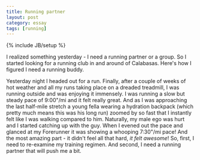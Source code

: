 ```yaml
---
title: Running partner
layout: post
category: essay
tags: [running]
---
```

{% include JB/setup %}

I realized something yesterday - I need a running partner or a group. So
I started looking for a running club in and around of Calabasas. Here's
how I figured I need a running buddy.

Yesterday night I headed out for a run. Finally, after a couple of weeks
of hot weather and all my runs taking place on a dreaded treadmill, I
was running outside and was enjoying it immensely. I was running a slow
but steady pace of 9:00"/mi and it felt really great. And as I was
approaching the last half-mile stretch a young fella wearing a hydration
backpack (which pretty much means this was his long run) zoomed by so
fast that I instantly felt like I was walking compared to him.
Naturally, my male ego was hurt and I started catching up with the guy.
When I evened out the pace and glanced at my Forerunner it was showing a
whooping 7:30"/mi pace! And the most amazing part - it didn't feel all
that hard, *it felt awesome*! So, first, I need to re-examine my
training regimen. And second, I need a running partner that will push me
a bit.
